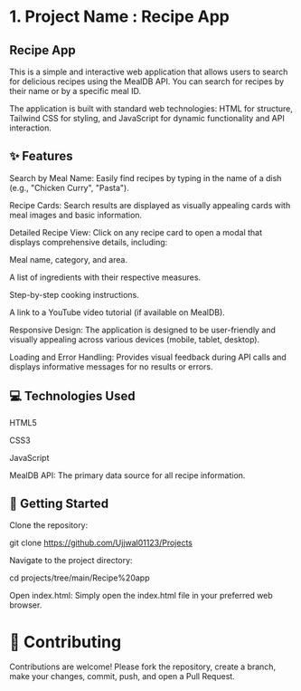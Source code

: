 # 1. Project Name : Recipe App

## Recipe App
This is a simple and interactive web application that allows users to search for delicious recipes using the MealDB API. You can search for recipes by their name or by a specific meal ID.

The application is built with standard web technologies: HTML for structure, Tailwind CSS for styling, and JavaScript for dynamic functionality and API interaction.

## ✨ Features
Search by Meal Name: Easily find recipes by typing in the name of a dish (e.g., "Chicken Curry", "Pasta").

Recipe Cards: Search results are displayed as visually appealing cards with meal images and basic information.

Detailed Recipe View: Click on any recipe card to open a modal that displays comprehensive details, including:

Meal name, category, and area.

A list of ingredients with their respective measures.

Step-by-step cooking instructions.

A link to a YouTube video tutorial (if available on MealDB).

Responsive Design: The application is designed to be user-friendly and visually appealing across various devices (mobile, tablet, desktop).

Loading and Error Handling: Provides visual feedback during API calls and displays informative messages for no results or errors.

## 💻 Technologies Used
HTML5

CSS3 

JavaScript

MealDB API: The primary data source for all recipe information.

## 🚀 Getting Started
Clone the repository:

git clone https://github.com/Ujjwal01123/Projects

Navigate to the project directory:

cd projects/tree/main/Recipe%20app

Open index.html: Simply open the index.html file in your preferred web browser.

# 🤝 Contributing
Contributions are welcome! Please fork the repository, create a branch, make your changes, commit, push, and open a Pull Request.
